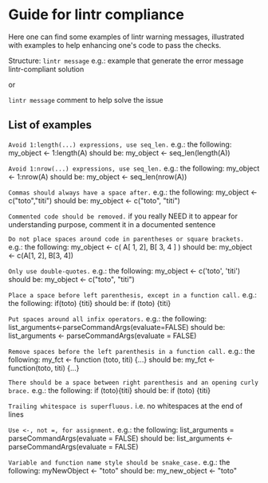 # Guide for lintr compliance

Here one can find some examples of lintr warning messages, 
illustrated with examples to help enhancing one's code to pass the checks. 

Structure:
`lintr message`
e.g.:
example that generate the error message
lintr-compliant solution

or

`lintr message`
comment to help solve the issue


## List of examples

`Avoid 1:length(...) expressions, use seq_len.`
e.g.: 
the following: my_object <- 1:length(A)
should be:     my_object <- seq_len(length(A))

`Avoid 1:nrow(...) expressions, use seq_len.`
e.g.: 
the following: my_object <- 1:nrow(A)
should be:     my_object <- seq_len(nrow(A))

`Commas should always have a space after.`
e.g.: 
the following: my_object <- c("toto","titi")
should be:     my_object <- c("toto", "titi")

`Commented code should be removed.`
if you really NEED it to appear for understanding purpose, comment it in a documented sentence

`Do not place spaces around code in parentheses or square brackets.`
e.g.: 
the following: my_object <- c( A[ 1, 2], B[ 3, 4 ] )
should be:     my_object <- c(A[1, 2], B[3, 4])

`Only use double-quotes.`
e.g.: 
the following: my_object <- c('toto', 'titi')
should be:     my_object <- c("toto", "titi")

`Place a space before left parenthesis, except in a function call.`
e.g.: 
the following: if(toto) {titi}
should be:     if (toto) {titi}

`Put spaces around all infix operators.`
e.g.: 
the following: list_arguments<-parseCommandArgs(evaluate=FALSE)
should be:     list_arguments <- parseCommandArgs(evaluate = FALSE)

`Remove spaces before the left parenthesis in a function call.`
e.g.: 
the following: my_fct <- function (toto, titi) {...}
should be:     my_fct <- function(toto, titi) {...}

`There should be a space between right parenthesis and an opening curly brace.`
e.g.: 
the following: if (toto){titi}
should be:     if (toto) {titi}

`Trailing whitespace is superfluous.`
i.e. no whitespaces at the end of lines

`Use <-, not =, for assignment.`
e.g.: 
the following: list_arguments = parseCommandArgs(evaluate = FALSE)
should be:     list_arguments <- parseCommandArgs(evaluate = FALSE)

`Variable and function name style should be snake_case.`
e.g.: 
the following: myNewObject <- "toto"
should be:     my_new_object <- "toto"
